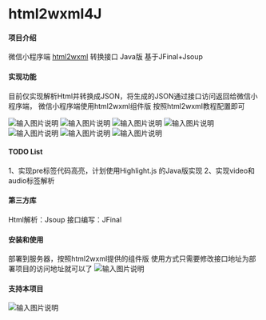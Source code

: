 # html2wxml4J

#### 项目介绍
微信小程序端 [html2wxml](https://gitee.com/qwqoffice/html2wxml) 转换接口 Java版
基于JFinal+Jsoup

#### 实现功能
目前仅实现解析Html并转换成JSON，将生成的JSON通过接口访问返回给微信小程序端，
微信小程序端使用html2wxml组件版 按照html2wxml教程配置即可

![输入图片说明](https://images.gitee.com/uploads/images/2018/0806/005847_9030e7e4_736.png "屏幕截图.png")
![输入图片说明](https://images.gitee.com/uploads/images/2018/0806/005924_0d71b43d_736.png "屏幕截图.png")
![输入图片说明](https://images.gitee.com/uploads/images/2018/0806/005954_3727c431_736.png "屏幕截图.png")
![输入图片说明](https://images.gitee.com/uploads/images/2018/0806/010023_8f96fa8d_736.png "屏幕截图.png")
![输入图片说明](https://images.gitee.com/uploads/images/2018/0806/010042_a7533eeb_736.png "屏幕截图.png")
![输入图片说明](https://images.gitee.com/uploads/images/2018/0806/005154_6bcd53eb_736.png "屏幕截图.png")
![输入图片说明](https://images.gitee.com/uploads/images/2018/0806/005352_8c4d2cf6_736.png "屏幕截图.png")


#### TODO List
1、实现pre标签代码高亮，计划使用Highlight.js 的Java版实现
2、实现video和audio标签解析

#### 第三方库
Html解析：Jsoup
接口编写：JFinal

#### 安装和使用

 部署到服务器，按照html2wxml提供的组件版 使用方式只需要修改接口地址为部署项目的访问地址就可以了
![输入图片说明](https://images.gitee.com/uploads/images/2018/0806/011536_8d44cdaa_736.png "屏幕截图.png")

#### 支持本项目
![输入图片说明](https://images.gitee.com/uploads/images/2018/0806/010534_680bf8af_736.png "屏幕截图.png")




